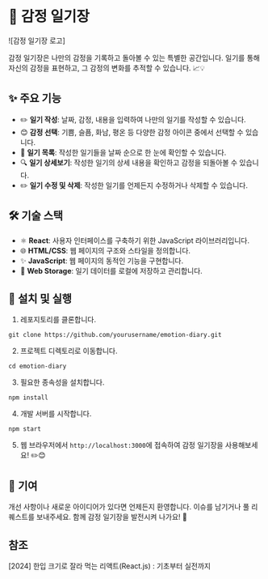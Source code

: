 # 📝 감정 일기장

![감정 일기장 로고]



감정 일기장은 나만의 감정을 기록하고 돌아볼 수 있는 특별한 공간입니다. 일기를 통해 자신의 감정을 표현하고, 그 감정의 변화를 추적할 수 있습니다. 📈💡

## ✨ 주요 기능

- ✏️ **일기 작성**: 날짜, 감정, 내용을 입력하여 나만의 일기를 작성할 수 있습니다.
- 😊 **감정 선택**: 기쁨, 슬픔, 화남, 평온 등 다양한 감정 아이콘 중에서 선택할 수 있습니다.
- 📅 **일기 목록**: 작성한 일기들을 날짜 순으로 한 눈에 확인할 수 있습니다.
- 🔍 **일기 상세보기**: 작성한 일기의 상세 내용을 확인하고 감정을 되돌아볼 수 있습니다.
- ✏️ **일기 수정 및 삭제**: 작성한 일기를 언제든지 수정하거나 삭제할 수 있습니다.

## 🛠️ 기술 스택

- ⚛️ **React**: 사용자 인터페이스를 구축하기 위한 JavaScript 라이브러리입니다.
- 🌐 **HTML/CSS**: 웹 페이지의 구조와 스타일을 정의합니다.
- ✨ **JavaScript**: 웹 페이지의 동적인 기능을 구현합니다.
- 💾 **Web Storage**: 일기 데이터를 로컬에 저장하고 관리합니다.

## 🚀 설치 및 실행

1. 레포지토리를 클론합니다.

```
git clone https://github.com/yourusername/emotion-diary.git
```

2. 프로젝트 디렉토리로 이동합니다.

```
cd emotion-diary
```

3. 필요한 종속성을 설치합니다.

```
npm install
```

4. 개발 서버를 시작합니다.

```
npm start
```

5. 웹 브라우저에서 `http://localhost:3000`에 접속하여 감정 일기장을 사용해보세요! ✏️😊

## 🤝 기여

개선 사항이나 새로운 아이디어가 있다면 언제든지 환영합니다. 이슈를 남기거나 풀 리퀘스트를 보내주세요. 함께 감정 일기장을 발전시켜 나가요! 🌟


## 참조
[2024] 한입 크기로 잘라 먹는 리액트(React.js) : 기초부터 실전까지


